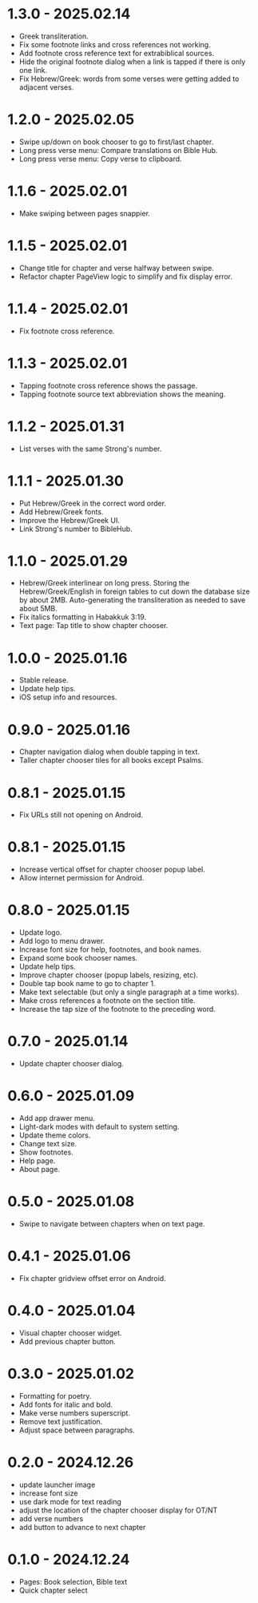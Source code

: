 # 1.3.0 - 2025.02.14

- Greek transliteration.
- Fix some footnote links and cross references not working.
- Add footnote cross reference text for extrabiblical sources.
- Hide the original footnote dialog when a link is tapped if there is only one link.
- Fix Hebrew/Greek: words from some verses were getting added to adjacent verses.

# 1.2.0 - 2025.02.05

- Swipe up/down on book chooser to go to first/last chapter.
- Long press verse menu: Compare translations on Bible Hub.
- Long press verse menu: Copy verse to clipboard.

# 1.1.6 - 2025.02.01

- Make swiping between pages snappier.

# 1.1.5 - 2025.02.01

- Change title for chapter and verse halfway between swipe.
- Refactor chapter PageView logic to simplify and fix display error.

# 1.1.4 - 2025.02.01

- Fix footnote cross reference.

# 1.1.3 - 2025.02.01

- Tapping footnote cross reference shows the passage.
- Tapping footnote source text abbreviation shows the meaning.

# 1.1.2 - 2025.01.31

- List verses with the same Strong's number.

# 1.1.1 - 2025.01.30

- Put Hebrew/Greek in the correct word order.
- Add Hebrew/Greek fonts.
- Improve the Hebrew/Greek UI.
- Link Strong's number to BibleHub.

# 1.1.0 - 2025.01.29

- Hebrew/Greek interlinear on long press. Storing the Hebrew/Greek/English in foreign tables to cut down the database size by about 2MB. Auto-generating the transliteration as needed to save about 5MB.
- Fix italics formatting in Habakkuk 3:19.
- Text page: Tap title to show chapter chooser.

# 1.0.0 - 2025.01.16

- Stable release.
- Update help tips.
- iOS setup info and resources.

# 0.9.0 - 2025.01.16

- Chapter navigation dialog when double tapping in text.
- Taller chapter chooser tiles for all books except Psalms.

# 0.8.1 - 2025.01.15

- Fix URLs still not opening on Android.

# 0.8.1 - 2025.01.15

- Increase vertical offset for chapter chooser popup label.
- Allow internet permission for Android.

# 0.8.0 - 2025.01.15

- Update logo.
- Add logo to menu drawer.
- Increase font size for help, footnotes, and book names.
- Expand some book chooser names.
- Update help tips.
- Improve chapter chooser (popup labels, resizing, etc).
- Double tap book name to go to chapter 1.
- Make text selectable (but only a single paragraph at a time works).
- Make cross references a footnote on the section title.
- Increase the tap size of the footnote to the preceding word.

# 0.7.0 - 2025.01.14

- Update chapter chooser dialog.

# 0.6.0 - 2025.01.09

- Add app drawer menu.
- Light-dark modes with default to system setting.
- Update theme colors.
- Change text size.
- Show footnotes.
- Help page.
- About page.

# 0.5.0 - 2025.01.08

- Swipe to navigate between chapters when on text page.

# 0.4.1 - 2025.01.06

- Fix chapter gridview offset error on Android.

# 0.4.0 - 2025.01.04

- Visual chapter chooser widget.
- Add previous chapter button.

# 0.3.0 - 2025.01.02

- Formatting for poetry.
- Add fonts for italic and bold.
- Make verse numbers superscript.
- Remove text justification.
- Adjust space between paragraphs.

# 0.2.0 - 2024.12.26

- update launcher image
- increase font size
- use dark mode for text reading
- adjust the location of the chapter chooser display for OT/NT
- add verse numbers
- add button to advance to next chapter

# 0.1.0 - 2024.12.24

- Pages: Book selection, Bible text
- Quick chapter select